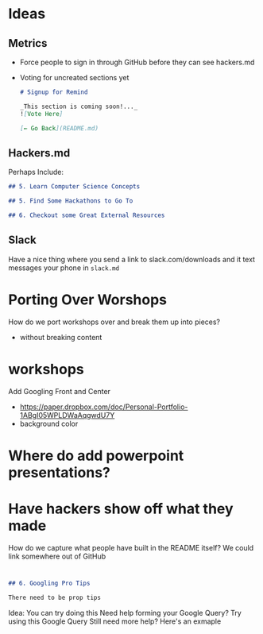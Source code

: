 # Ideas

## Metrics

- Force people to sign in through GitHub before they can see hackers.md
- Voting for uncreated sections yet

  ```md
  # Signup for Remind

  _This section is coming soon!..._
  ![Vote Here]

  [← Go Back](README.md)
  ```

## Hackers.md

Perhaps Include:

```md
## 5. Learn Computer Science Concepts

## 5. Find Some Hackathons to Go To

## 6. Checkout some Great External Resources
```

## Slack

Have a nice thing where you send a link to slack.com/downloads and it text
messages your phone in `slack.md`


# Porting Over Worshops

How do we port workshops over and break them up into pieces?
  - without breaking content

# workshops

Add Googling Front and Center
- https://paper.dropbox.com/doc/Personal-Portfolio-1ABgI05WPLDWaAqgwdU7Y
- background color

# Where do add powerpoint presentations?

# Have hackers show off what they made

How do we capture what people have built in the README itself?
We could link somewhere out of GitHub

#

```md
## 6. Googling Pro Tips

There need to be prop tips
```

Idea: You can try doing this
Need help forming your Google Query? Try using this Google Query
Still need more help? Here's an exmaple
